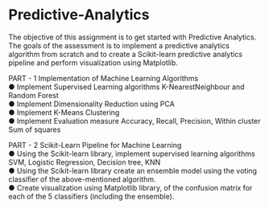 # Predictive-Analytics

The objective of this assignment is to get started with Predictive Analytics. The goals of the
assessment is to implement a predictive analytics algorithm from scratch and to create a
Scikit-learn predictive analytics pipeline and perform visualization using Matplotlib.

PART - 1 Implementation of Machine Learning Algorithms <br>
● Implement Supervised Learning algorithms K-NearestNeighbour and Random Forest<br>
● Implement Dimensionality Reduction using PCA<br>
● Implement K-Means Clustering<br>
● Implement Evaluation measure Accuracy, Recall, Precision, Within cluster Sum of squares<br>

PART - 2 Scikit-Learn Pipeline for Machine Learning<br>
● Using the Scikit-learn library, implement supervised learning algorithms SVM, Logistic Regression, Decision tree, KNN<br>
● Using the Scikit-learn library create an ensemble model using the voting classifier of the above-mentioned algorithm.<br>
● Create visualization using Matplotlib library, of the confusion matrix for each of the 5 classifiers (including the ensemble).<br>
